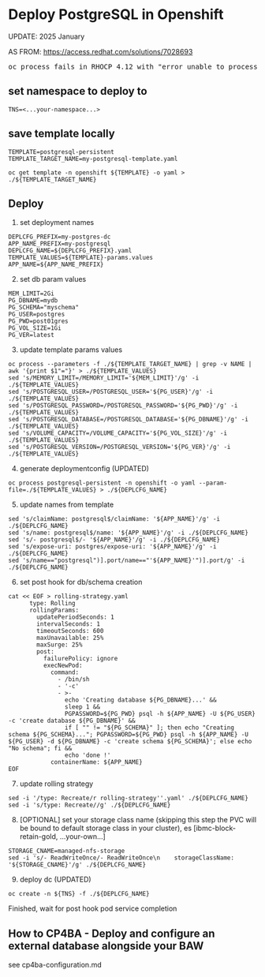 # Deploy PostgreSQL in Openshift

UPDATE: 2025 January

AS FROM: https://access.redhat.com/solutions/7028693

<pre>
oc process fails in RHOCP 4.12 with "error unable to process template: the namespace of the provided object does not match the namespace sent on the request"
</pre>

## set namespace to deploy to
```
TNS=<...your-namespace...>
```

## save template locally
```
TEMPLATE=postgresql-persistent
TEMPLATE_TARGET_NAME=my-postgresql-template.yaml

oc get template -n openshift ${TEMPLATE} -o yaml > ./${TEMPLATE_TARGET_NAME}
```
## Deploy

1. set deployment names
```
DEPLCFG_PREFIX=my-postgres-dc
APP_NAME_PREFIX=my-postgresql
DEPLCFG_NAME=${DEPLCFG_PREFIX}.yaml
TEMPLATE_VALUES=${TEMPLATE}-params.values
APP_NAME=${APP_NAME_PREFIX}
```

2. set db param values
```
MEM_LIMIT=2Gi
PG_DBNAME=mydb
PG_SCHEMA="myschema"
PG_USER=postgres
PG_PWD=post01gres
PG_VOL_SIZE=1Gi
PG_VER=latest
```

3. update template params values
```
oc process --parameters -f ./${TEMPLATE_TARGET_NAME} | grep -v NAME | awk '{print $1"="}' > ./${TEMPLATE_VALUES}
sed 's/MEMORY_LIMIT=/MEMORY_LIMIT='${MEM_LIMIT}'/g' -i ./${TEMPLATE_VALUES}
sed 's/POSTGRESQL_USER=/POSTGRESQL_USER='${PG_USER}'/g' -i ./${TEMPLATE_VALUES}
sed 's/POSTGRESQL_PASSWORD=/POSTGRESQL_PASSWORD='${PG_PWD}'/g' -i ./${TEMPLATE_VALUES}
sed 's/POSTGRESQL_DATABASE=/POSTGRESQL_DATABASE='${PG_DBNAME}'/g' -i ./${TEMPLATE_VALUES}
sed 's/VOLUME_CAPACITY=/VOLUME_CAPACITY='${PG_VOL_SIZE}'/g' -i ./${TEMPLATE_VALUES}
sed 's/POSTGRESQL_VERSION=/POSTGRESQL_VERSION='${PG_VER}'/g' -i ./${TEMPLATE_VALUES}
```

4. generate deploymentconfig (UPDATED)
```
oc process postgresql-persistent -n openshift -o yaml --param-file=./${TEMPLATE_VALUES} > ./${DEPLCFG_NAME}
```

5. update names from template
```
sed 's/claimName: postgresql$/claimName: '${APP_NAME}'/g' -i ./${DEPLCFG_NAME}
sed 's/name: postgresql$/name: '${APP_NAME}'/g' -i ./${DEPLCFG_NAME}
sed 's/- postgresql$/- '${APP_NAME}'/g' -i ./${DEPLCFG_NAME}
sed 's/expose-uri: postgres/expose-uri: '${APP_NAME}'/g' -i ./${DEPLCFG_NAME}
sed 's/name=="postgresql")].port/name=="'${APP_NAME}'")].port/g' -i ./${DEPLCFG_NAME}
```

6. set post hook for db/schema creation
```
cat << EOF > rolling-strategy.yaml
      type: Rolling
      rollingParams:
        updatePeriodSeconds: 1
        intervalSeconds: 1
        timeoutSeconds: 600
        maxUnavailable: 25%
        maxSurge: 25%
        post:
          failurePolicy: ignore
          execNewPod:
            command:
              - /bin/sh
              - '-c'
              - >-
                echo 'Creating database ${PG_DBNAME}...' && 
                sleep 1 && 
                PGPASSWORD=${PG_PWD} psql -h ${APP_NAME} -U ${PG_USER} -c 'create database ${PG_DBNAME}' && 
                if [ "" != "${PG_SCHEMA}" ]; then echo "Creating schema ${PG_SCHEMA}..."; PGPASSWORD=${PG_PWD} psql -h ${APP_NAME} -U ${PG_USER} -d ${PG_DBNAME} -c 'create schema ${PG_SCHEMA}'; else echo "No schema"; fi &&
                echo 'done !'
            containerName: ${APP_NAME}
EOF
```

7. update rolling strategy
```
sed -i '/type: Recreate/r rolling-strategy''.yaml' ./${DEPLCFG_NAME}
sed -i 's/type: Recreate//g' ./${DEPLCFG_NAME}
```

8. [OPTIONAL] set your storage class name (skipping this step the PVC will be bound to default storage class in your cluster), es [ibmc-block-retain-gold, ...your-own...]
```
STORAGE_CNAME=managed-nfs-storage
sed -i 's/- ReadWriteOnce/- ReadWriteOnce\n    storageClassName: '${STORAGE_CNAME}'/g' ./${DEPLCFG_NAME}
```

9. deploy dc (UPDATED)
```
oc create -n ${TNS} -f ./${DEPLCFG_NAME}
```

Finished, wait for post hook pod service completion


## How to CP4BA - Deploy and configure an external database alongside your BAW

see cp4ba-configuration.md

